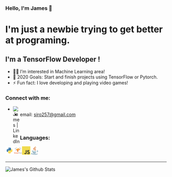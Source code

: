 ### Hello, I'm James  👋
# I'm just a newbie trying to get better at programing.

## I'm a TensorFlow Developer !

- 🤖🧠 I’m interested in Machine Learning area!
- 🎉   2020 Goals: Start and finish projects using TensorFlow or Pytorch. 
- ⚡   Fun fact: I love developing and playing video games! 

### Connect with me:

- [<img align="left" alt="James | LinkedIn" width="22px" src="https://cdn.jsdelivr.net/npm/simple-icons@v3/icons/linkedin.svg" />][linkedin]
- email: siro257@gmail.com

<br />

### Languages:

<img align="left" alt="Python" width="26px" src="https://raw.githubusercontent.com/github/explore/80688e429a7d4ef2fca1e82350fe8e3517d3494d/topics/python/python.png" />
<img align="left" alt="tf" width="26px" src="https://raw.githubusercontent.com/github/explore/80688e429a7d4ef2fca1e82350fe8e3517d3494d/topics/tensorflow/tensorflow.png" />
<img align="left" alt="js" width="26px" src="https://raw.githubusercontent.com/github/explore/80688e429a7d4ef2fca1e82350fe8e3517d3494d/topics/javascript/javascript.png" />
<img align="left" alt="java" width="26px" src="https://raw.githubusercontent.com/github/explore/80688e429a7d4ef2fca1e82350fe8e3517d3494d/topics/java/java.png" />


<br />
<br />

---

<img align="left" alt="James's Github Stats" src="https://github-readme-stats.vercel.app/api?username=siro257&show_icons=true&hide_border=false" />

[linkedin]: https://www.linkedin.com/in/james-hwang22/
